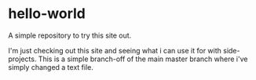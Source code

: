 # hello-world
A simple repository to try this site out.

I'm just checking out this site and seeing what i can use it for with side-projects.  This is a simple branch-off of the main master branch where i've simply changed a text file.
